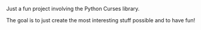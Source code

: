 Just a fun project involving the Python Curses library.

The goal is to just create the most interesting stuff possible
and to have fun!
